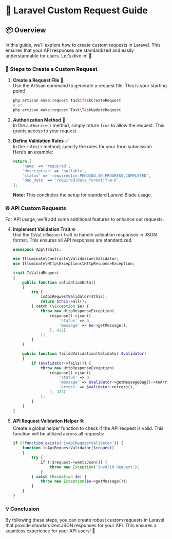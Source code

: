 # 🌟 Laravel Custom Request Guide

## 📦 Overview
In this guide, we'll explore how to create custom requests in Laravel. This ensures that your API responses are standardized and easily understandable for users. Let’s dive in! 💪

### 🔧 Steps to Create a Custom Request

1. **Create a Request File** 📝  
   Use the Artisan command to generate a request file. This is your starting point!  
   ```bash
   php artisan make:request Task\TaskCreateRequest
   # or
   php artisan make:request Task\TaskUpdateRequest
   ```

2. **Authorization Method** 🔑  
   In the `authorize()` method, simply return `true` to allow the request. This grants access to your request.

3. **Define Validation Rules** ✅  
   In the `rules()` method, specify the rules for your form submission. Here’s an example:  
   ```php
   return [
       'name' => 'required',
       'description' => 'nullable',
       'status' => 'required|in:PENDING,IN_PROGRESS,COMPLETED',
       'due_date' => 'required|date_format:Y-m-d',
   ];
   ```

   **Note:** This concludes the setup for standard Laravel Blade usage. 

### 🌐 API Custom Requests
For API usage, we’ll add some additional features to enhance our requests.

4. **Implement Validation Trait** ⚙️  
   Use the `IsValidRequest` trait to handle validation responses in JSON format. This ensures all API responses are standardized.  
   ```php
   namespace App\Traits;

   use Illuminate\Contracts\Validation\Validator;
   use Illuminate\Http\Exceptions\HttpResponseException;

   trait IsValidRequest
   {
       public function validationData()
       {
           try {
               isApiRequestValidator($this);
               return $this->all();
           } catch (\Exception $e) {
               throw new HttpResponseException(
                   response()->json([
                       'status' => 0,
                       'message' => $e->getMessage(),
                   ], 422)
               );
           }
       }

       public function failedValidation(Validator $validator)
       {
           if ($validator->fails()) {
               throw new HttpResponseException(
                   response()->json([
                       'status' => 0,
                       'message' => $validator->getMessageBag()->toArray(),
                       'errors' => $validator->errors(),
                   ], 422)
               );
           }
       }
   }
   ```

5. **API Request Validation Helper** 🛠️  
   Create a global helper function to check if the API request is valid. This function will be utilized across all requests:  
   ```php
   if (!function_exists('isApiRequestValidator')) {
       function isApiRequestValidator($request)
       {
           try {
               if (!$request->wantsJson()) {
                   throw new Exception('Invalid Request');
               }
           } catch (Exception $e) {
               throw new Exception($e->getMessage());
           }
       }
   }
   ```

### 💡 Conclusion
By following these steps, you can create robust custom requests in Laravel that provide standardized JSON responses for your API. This ensures a seamless experience for your API users! 🎉